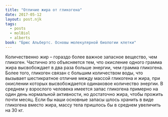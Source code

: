 ```yaml
---
title: "Отличие жира от гликогена"
date: 2017-05-12
layout: post.njk
tags:
  - posts
  - molBiol
  - alberts
book: "Брюс Альбертс. Основы молекулярной биологии клетки"
---
```


Количественно жир – гораздо более важное запасное вещество, чем гликоген. Частично это объясняется тем, что окисление одного грамма жира высвобождает в два раза больше энергии, чем грамма гликогена. Более того, гликоген связан с большим количеством воды, что вызывает шестикратное отличие между массой гликогена и жира, при окислении которых высвобождается одинаковое количество энергии. В среднем у взрослого человека имеется запас гликогена примерно на один день нормальной активности, но достаточно жира, чтобы прожить почти месяц. Если бы наши основные запасы шлось хранить в виде гликогена вместо жира, массу тела пришлось бы в среднем увеличить на 30 кг.
